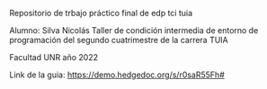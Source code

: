 Repositorio de trbajo práctico final de edp tci tuia

Alumno: Silva Nicolás 
Taller de condición intermedia de entorno de programación 
del segundo cuatrimestre de la carrera TUIA

Facultad UNR año 2022

Link de la guia: https://demo.hedgedoc.org/s/r0saR55Fh#

